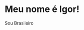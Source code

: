 <!DOCTYPE html>
<html lang="pt-BR">
  <head>
    <meta charset="UTF-8">
    
    
  </head>
  <body>
    <div class="content">
    <h1 class="titulo">Meu nome é Igor!</h1>
    <p class="description-country">Sou Brasileiro</p>
    </div>
  </body>
</html>
